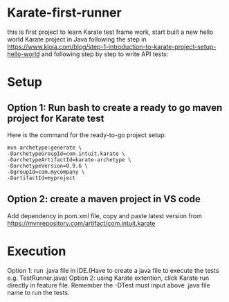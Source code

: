 # Karate-first-runner
this is first project to learn Karate test frame work, start built a new hello world Karate project in Java following the step in https://www.kloia.com/blog/step-1-introduction-to-karate-project-setup-hello-world and following step by step to write API tests:

# Setup
## Option 1: Run bash to create a ready to go maven project for Karate test
Here is the command for the ready-to-go project setup:
```
mvn archetype:generate \
-DarchetypeGroupId=com.intuit.karate \
-DarchetypeArtifactId=karate-archetype \
-DarchetypeVersion=0.9.6 \
-DgroupId=com.mycompany \
-DartifactId=myproject
```
## Option 2: create a maven project in VS code
Add dependency in pom.xml file, copy and paste latest version from https://mvnrepository.com/artifact/com.intuit.karate

# Execution
Option 1: run .java file in IDE.(Have to create a java file to execute the tests e.g. TestRunner.java)
Option 2: using Karate extention, click Karate run directly in feature file. Remember the -DTest must input above .java file name to run the tests.
